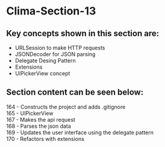 # Clima-Section-13

## Key concepts shown in this section are:

- URLSession to make HTTP requests<br>
- JSONDecoder for JSON parsing<br>
- Delegate Desing Pattern<br>
- Extensions<br>
- UIPickerView concept<br>


## Section content can be seen below:

164 - Constructs the project and adds .gitignore<br>
165 - UIPickerView<br>
167 - Makes the api request<br>
168 - Parses the json data<br>
169 - Updates the user interface using the delegate pattern<br>
170 - Refactors with extensions<br>

